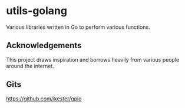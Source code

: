 # utils-golang

Various libraries written in Go to perform various functions.

## Acknowledgements ##

This project draws inspiration and borrows heavily from various people around the internet.

## Gits ##

https://github.com/ikester/gpio

